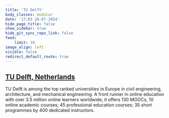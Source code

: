 ```yaml
---
title: 'TU Delft'
body_classes: modular
date: '17:03 28-07-2024'
hide_page_title: false
show_sidebar: true
hide_git_sync_repo_link: false
feed:
    limit: 10
image_align: left
visible: false
redirect_default_route: true
---
```


## [TU Delft, Netherlands](https://www.tudelft.nl/en/architecture-and-the-built-environment)

TU Delft is among the top ranked universities in Europe in civil engineering, architecture, and mechanical engineering. A front runner in online education with over 3.5 million online learners worldwide, it offers 130 MOOCs, 10 online academic courses; 45 professional education courses; 35 short programmes by 400 dedicated instructors.